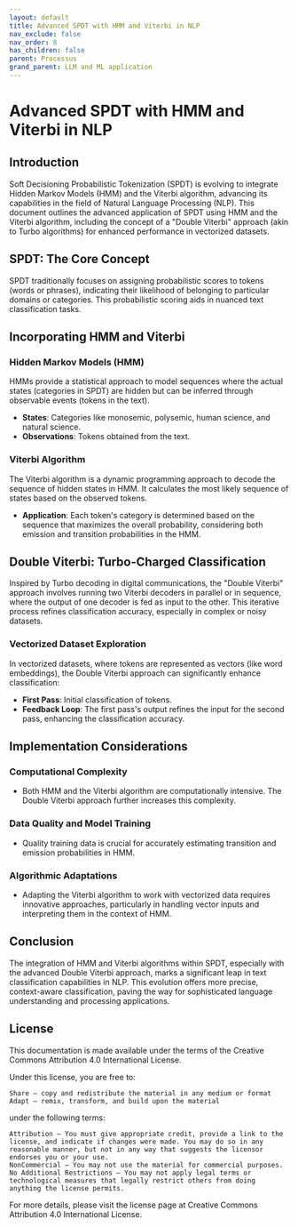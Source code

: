 ```yaml
---
layout: default
title: Advanced SPDT with HMM and Viterbi in NLP
nav_exclude: false
nav_order: 8
has_children: false
parent: Processus
grand_parent: LLM and ML application
---
```


# Advanced SPDT with HMM and Viterbi in NLP

## Introduction

Soft Decisioning Probabilistic Tokenization (SPDT) is evolving to integrate Hidden Markov Models (HMM) and the Viterbi algorithm, advancing its capabilities in the field of Natural Language Processing (NLP). This document outlines the advanced application of SPDT using HMM and the Viterbi algorithm, including the concept of a "Double Viterbi" approach (akin to Turbo algorithms) for enhanced performance in vectorized datasets.

## SPDT: The Core Concept

SPDT traditionally focuses on assigning probabilistic scores to tokens (words or phrases), indicating their likelihood of belonging to particular domains or categories. This probabilistic scoring aids in nuanced text classification tasks.

## Incorporating HMM and Viterbi

### Hidden Markov Models (HMM)

HMMs provide a statistical approach to model sequences where the actual states (categories in SPDT) are hidden but can be inferred through observable events (tokens in the text).

- **States**: Categories like monosemic, polysemic, human science, and natural science.
- **Observations**: Tokens obtained from the text.

### Viterbi Algorithm

The Viterbi algorithm is a dynamic programming approach to decode the sequence of hidden states in HMM. It calculates the most likely sequence of states based on the observed tokens.

- **Application**: Each token's category is determined based on the sequence that maximizes the overall probability, considering both emission and transition probabilities in the HMM.

## Double Viterbi: Turbo-Charged Classification

Inspired by Turbo decoding in digital communications, the "Double Viterbi" approach involves running two Viterbi decoders in parallel or in sequence, where the output of one decoder is fed as input to the other. This iterative process refines classification accuracy, especially in complex or noisy datasets.

### Vectorized Dataset Exploration

In vectorized datasets, where tokens are represented as vectors (like word embeddings), the Double Viterbi approach can significantly enhance classification:

- **First Pass**: Initial classification of tokens.
- **Feedback Loop**: The first pass's output refines the input for the second pass, enhancing the classification accuracy.

## Implementation Considerations

### Computational Complexity

- Both HMM and the Viterbi algorithm are computationally intensive. The Double Viterbi approach further increases this complexity.

### Data Quality and Model Training

- Quality training data is crucial for accurately estimating transition and emission probabilities in HMM.

### Algorithmic Adaptations

- Adapting the Viterbi algorithm to work with vectorized data requires innovative approaches, particularly in handling vector inputs and interpreting them in the context of HMM.

## Conclusion

The integration of HMM and Viterbi algorithms within SPDT, especially with the advanced Double Viterbi approach, marks a significant leap in text classification capabilities in NLP. This evolution offers more precise, context-aware classification, paving the way for sophisticated language understanding and processing applications.

## License

This documentation is made available under the terms of the Creative Commons Attribution 4.0 International License.

Under this license, you are free to:

    Share — copy and redistribute the material in any medium or format
    Adapt — remix, transform, and build upon the material

under the following terms:

    Attribution — You must give appropriate credit, provide a link to the license, and indicate if changes were made. You may do so in any reasonable manner, but not in any way that suggests the licensor endorses you or your use.
    NonCommercial — You may not use the material for commercial purposes.
    No Additional Restrictions — You may not apply legal terms or technological measures that legally restrict others from doing anything the license permits.

For more details, please visit the license page at Creative Commons Attribution 4.0 International License.
